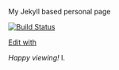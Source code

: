 My Jekyll based personal page

[![Build Status](https://travis-ci.org/ivli/ivli.github.io.svg?branch=master)](https://travis-ci.org/ivli/ivli.github.io)

[Edit with](http://prose.io/#ivli/ivli.github.io)


*Happy viewing!*
I.
